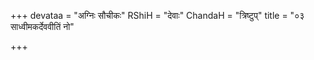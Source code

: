 +++
devataa = "अग्निः सौचीकः"
RShiH = "देवाः"
ChandaH = "त्रिष्टुप्"
title = "०३ साध्वीमकर्देववीतिं नो"

+++
